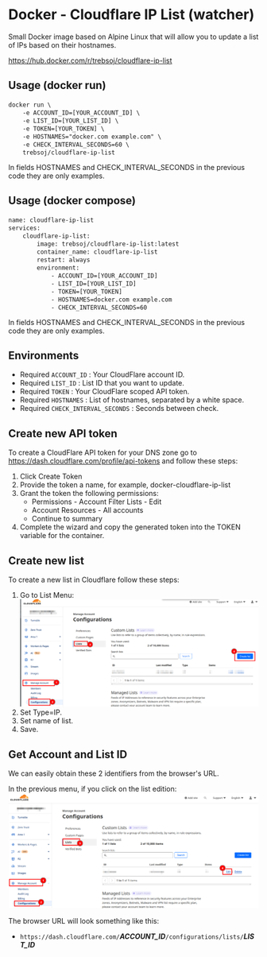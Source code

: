 # Docker - Cloudflare IP List (watcher)

Small Docker image based on Alpine Linux that will allow you to update a list of IPs based on their hostnames.

https://hub.docker.com/r/trebsoj/cloudflare-ip-list

## Usage (docker run)
```
docker run \
    -e ACCOUNT_ID=[YOUR_ACCOUNT_ID] \
    -e LIST_ID=[YOUR_LIST_ID] \
    -e TOKEN=[YOUR_TOKEN] \
    -e HOSTNAMES="docker.com example.com" \
    -e CHECK_INTERVAL_SECONDS=60 \
    trebsoj/cloudflare-ip-list

```
In fields HOSTNAMES and CHECK_INTERVAL_SECONDS in the previous code they are only examples.

## Usage (docker compose)
```
name: cloudflare-ip-list
services:
    cloudflare-ip-list:
        image: trebsoj/cloudflare-ip-list:latest
        container_name: cloudflare-ip-list
        restart: always
        environment:
            - ACCOUNT_ID=[YOUR_ACCOUNT_ID]
            - LIST_ID=[YOUR_LIST_ID]
            - TOKEN=[YOUR_TOKEN]
            - HOSTNAMES=docker.com example.com
            - CHECK_INTERVAL_SECONDS=60

```
In fields HOSTNAMES and CHECK_INTERVAL_SECONDS in the previous code they are only examples.

## Environments
- Required `ACCOUNT_ID` : Your CloudFlare account ID.
- Required `LIST_ID` : List ID that you want to update.
- Required `TOKEN` : Your CloudFlare scoped API token.
- Required `HOSTNAMES` : List of hostnames, separated by a white space.
- Required `CHECK_INTERVAL_SECONDS` : Seconds between check.

## Create new API token

To create a CloudFlare API token for your DNS zone go to https://dash.cloudflare.com/profile/api-tokens and follow these steps:

1. Click Create Token
2. Provide the token a name, for example, docker-cloudflare-ip-list
3. Grant the token the following permissions:
   - Permissions - Account Filter Lists - Edit
   - Account Resources - All accounts
   - Continue to summary
4. Complete the wizard and copy the generated token into the TOKEN variable for the container.

## Create new list
To create a new list in Cloudflare follow these steps:
1. Go to List Menu:
   ![List menu](/images/create-new-list-01.png)
2. Set Type=IP.
3. Set name of list.
4. Save.

## Get Account and List ID
We can easily obtain these 2 identifiers from the browser's URL.

In the previous menu, if you click on the list edition:
![List menu](/images/create-new-list-02.png)

The browser URL will look something like this:


- `https://dash.cloudflare.com/`***ACCOUNT_ID***`/configurations/lists/`***LIST_ID***
